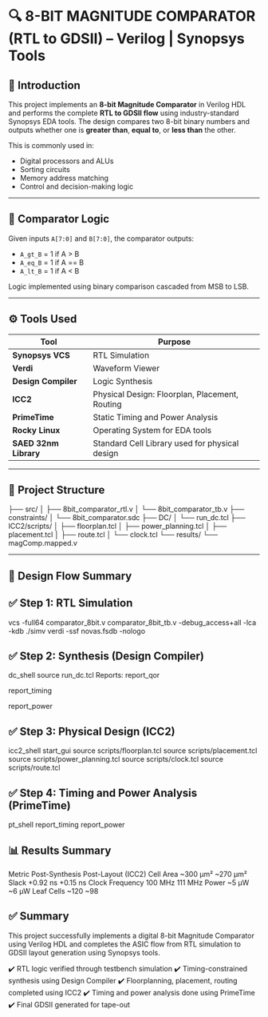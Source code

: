 # 🔍 8-BIT MAGNITUDE COMPARATOR (RTL to GDSII) – Verilog | Synopsys Tools

## 📘 Introduction
This project implements an **8-bit Magnitude Comparator** in Verilog HDL and performs the complete **RTL to GDSII flow** using industry-standard Synopsys EDA tools. The design compares two 8-bit binary numbers and outputs whether one is **greater than**, **equal to**, or **less than** the other.

This is commonly used in:
- Digital processors and ALUs
- Sorting circuits
- Memory address matching
- Control and decision-making logic

---

## 🧠 Comparator Logic
Given inputs `A[7:0]` and `B[7:0]`, the comparator outputs:
- `A_gt_B` = 1 if A > B  
- `A_eq_B` = 1 if A == B  
- `A_lt_B` = 1 if A < B

Logic implemented using binary comparison cascaded from MSB to LSB.

---

## ⚙️ Tools Used

| Tool                     | Purpose                                      |
|--------------------------|----------------------------------------------|
| **Synopsys VCS**         | RTL Simulation                               |
| **Verdi**                | Waveform Viewer                              |
| **Design Compiler**      | Logic Synthesis                              |
| **ICC2**                 | Physical Design: Floorplan, Placement, Routing |
| **PrimeTime**            | Static Timing and Power Analysis             |
| **Rocky Linux**          | Operating System for EDA tools               |
| **SAED 32nm Library**    | Standard Cell Library used for physical design |

---

## 📁 Project Structure

├── src/
│   ├── 8bit_comparator_rtl.v
│   └── 8bit_comparator_tb.v
├── constraints/
│   └── 8bit_comparator.sdc
├── DC/
│   └── run_dc.tcl
├── ICC2/scripts/
│   ├── floorplan.tcl
│   ├── power_planning.tcl
│   ├── placement.tcl
│   ├── route.tcl
│   └── clock.tcl
└── results/
    └── magComp.mapped.v

---

## 🔬 Design Flow Summary
## ✅ Step 1: RTL Simulation

vcs -full64 comparator_8bit.v comparator_8bit_tb.v -debug_access+all -lca -kdb
./simv
verdi -ssf novas.fsdb -nologo

## ✅ Step 2: Synthesis (Design Compiler)

dc_shell
source run_dc.tcl
Reports:
report_qor

report_timing

report_power

## ✅ Step 3: Physical Design (ICC2)

icc2_shell
start_gui
source scripts/floorplan.tcl
source scripts/placement.tcl
source scripts/power_planning.tcl
source scripts/clock.tcl
source scripts/route.tcl
## ✅ Step 4: Timing and Power Analysis (PrimeTime)

pt_shell
report_timing
report_power

## 📊 Results Summary
Metric	Post-Synthesis	Post-Layout (ICC2)
Cell Area	~300 µm²	~270 µm²
Slack	+0.92 ns	+0.15 ns
Clock Frequency	100 MHz	111 MHz
Power	~5 µW	~6 µW
Leaf Cells	~120	~98



## ✅ Summary
This project successfully implements a digital 8-bit Magnitude Comparator using Verilog HDL and completes the ASIC flow from RTL simulation to GDSII layout generation using Synopsys tools.

✔️ RTL logic verified through testbench simulation
✔️ Timing-constrained synthesis using Design Compiler
✔️ Floorplanning, placement, routing completed using ICC2
✔️ Timing and power analysis done using PrimeTime
✔️ Final GDSII generated for tape-out

